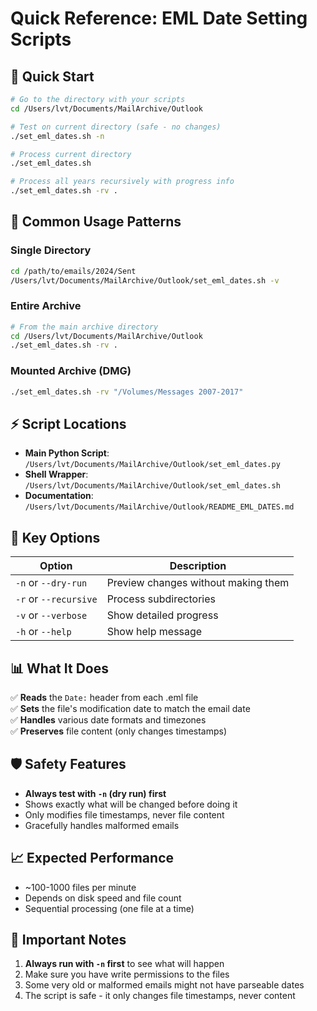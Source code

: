 # Quick Reference: EML Date Setting Scripts

## 🚀 Quick Start

```bash
# Go to the directory with your scripts
cd /Users/lvt/Documents/MailArchive/Outlook

# Test on current directory (safe - no changes)
./set_eml_dates.sh -n

# Process current directory
./set_eml_dates.sh

# Process all years recursively with progress info
./set_eml_dates.sh -rv .
```

## 📁 Common Usage Patterns

### Single Directory
```bash
cd /path/to/emails/2024/Sent
/Users/lvt/Documents/MailArchive/Outlook/set_eml_dates.sh -v
```

### Entire Archive
```bash
# From the main archive directory
cd /Users/lvt/Documents/MailArchive/Outlook
./set_eml_dates.sh -rv .
```

### Mounted Archive (DMG)
```bash
./set_eml_dates.sh -rv "/Volumes/Messages 2007-2017"
```

## ⚡ Script Locations

- **Main Python Script**: `/Users/lvt/Documents/MailArchive/Outlook/set_eml_dates.py`
- **Shell Wrapper**: `/Users/lvt/Documents/MailArchive/Outlook/set_eml_dates.sh`
- **Documentation**: `/Users/lvt/Documents/MailArchive/Outlook/README_EML_DATES.md`

## 🔧 Key Options

| Option | Description |
|--------|-------------|
| `-n` or `--dry-run` | Preview changes without making them |
| `-r` or `--recursive` | Process subdirectories |
| `-v` or `--verbose` | Show detailed progress |
| `-h` or `--help` | Show help message |

## 📊 What It Does

✅ **Reads** the `Date:` header from each .eml file  
✅ **Sets** the file's modification date to match the email date  
✅ **Handles** various date formats and timezones  
✅ **Preserves** file content (only changes timestamps)  

## 🛡️ Safety Features

- **Always test with `-n` (dry run) first**
- Shows exactly what will be changed before doing it
- Only modifies file timestamps, never file content
- Gracefully handles malformed emails

## 📈 Expected Performance

- ~100-1000 files per minute
- Depends on disk speed and file count
- Sequential processing (one file at a time)

## 🚨 Important Notes

1. **Always run with `-n` first** to see what will happen
2. Make sure you have write permissions to the files
3. Some very old or malformed emails might not have parseable dates
4. The script is safe - it only changes file timestamps, never content
